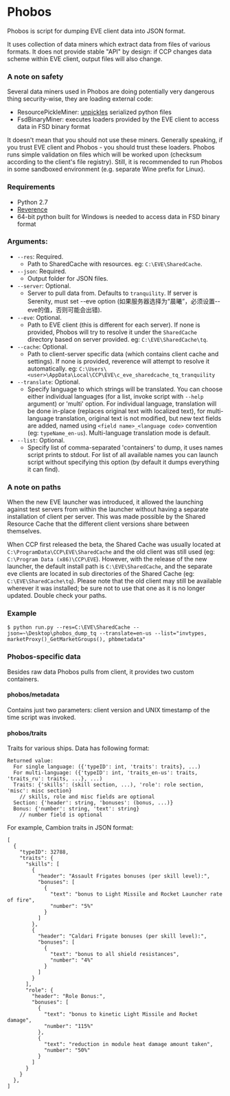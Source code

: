 # Phobos
Phobos is script for dumping EVE client data into JSON format.

It uses collection of data miners which extract data from files of various formats. It does not provide stable "API" by design: if CCP changes data scheme within EVE client, output files will also change.

### A note on safety
Several data miners used in Phobos are doing potentially very dangerous thing security-wise, they are loading external code:
 
- ResourcePickleMiner: [unpickles](https://docs.python.org/2.7/library/pickle.html) serialized python files
- FsdBinaryMiner: executes loaders provided by the EVE client to access data in FSD binary format
 
It doesn't mean that you should not use these miners. Generally speaking, if you trust EVE client and Phobos - you should trust these loaders. Phobos runs simple validation on files which will be worked upon (checksum according to the client's file registry). Still, it is recommended to run Phobos in some sandboxed environment (e.g. separate Wine prefix for Linux).

### Requirements

* Python 2.7
* [Reverence](https://github.com/ntt/reverence)
* 64-bit python built for Windows is needed to access data in FSD binary format

### Arguments:

* `--res`: Required.
     * Path to SharedCache with resources. eg: `C:\EVE\SharedCache`.
* `--json`: Required.
    * Output folder for JSON files.
* `--server`: Optional.
    * Server to pull data from. Defaults to `tranquility`. If server is Serenity, must set --eve option (如果服务器选择为“晨曦”，必须设置--eve的值，否则可能会出错).
* `--eve`: Optional.
    * Path to EVE client (this is different for each server). If none is provided, Phobos will try to resolve it under the `SharedCache` directory based on server provided. eg: `C:\EVE\SharedCache\tq`.
* `--cache`: Optional.
    * Path to client-server specific data (which contains client cache and settings). If none is provided, reverence will attempt to resolve it automatically. eg: `C:\Users\<user>\AppData\Local\CCP\EVE\c_eve_sharedcache_tq_tranquility`
* `--translate`: Optional.
    * Specify language to which strings will be translated. You can choose either individual languages (for a list, invoke script with `--help` argument) or 'multi' option. For individual language, translation will be done in-place (replaces original text with localized text), for multi-language translation, original text is not modified, but new text fields are added, named using `<field name>_<language code>` convention (eg: `typeName_en-us`). Multi-language translation mode is default.
* `--list`: Optional.
    * Specify list of comma-separated 'containers' to dump, it uses names script prints to stdout. For list of all available names you can launch script without specifying this option (by default it dumps everything it can find).

### A note on paths
When the new EVE launcher was introduced, it allowed the launching against test servers from within the launcher without having a separate installation of client per server. This was made possible by the Shared Resource Cache that the different client versions share between themselves.

When CCP first released the beta, the Shared Cache was usually located at `C:\ProgramData\CCP\EVE\SharedCache` and the old client was still used (eg: `C:\Program Data (x86)\CCP\EVE`). However, with the release of the new launcher, the default install path is `C:\EVE\SharedCache`, and the separate eve clients are located in sub directories of the Shared Cache (eg: `C:\EVE\SharedCache\tq`). Please note that the old client may still be available wherever it was installed; be sure not to use that one as it is no longer updated. Double check your paths.

### Example

    $ python run.py --res=C:\EVE\SharedCache --json=~\Desktop\phobos_dump_tq --translate=en-us --list="invtypes, marketProxy()_GetMarketGroups(), phbmetadata"

### Phobos-specific data
Besides raw data Phobos pulls from client, it provides two custom containers.

#### phobos/metadata
Contains just two parameters: client version and UNIX timestamp of the time script was invoked.

#### phobos/traits
Traits for various ships. Data has following format:

    Returned value:
      For single language: ({'typeID': int, 'traits': traits}, ...)
      For multi-language: ({'typeID': int, 'traits_en-us': traits, 'traits_ru': traits, ...}, ...)
      Traits: {'skills': (skill section, ...), 'role': role section, 'misc': misc section}
        // skills, role and misc fields are optional
      Section: {'header': string, 'bonuses': (bonus, ...)}
      Bonus: {'number': string, 'text': string}
        // number field is optional

For example, Cambion traits in JSON format:

    [
      {
        "typeID": 32788,
        "traits": {
          "skills": [
            {
              "header": "Assault Frigates bonuses (per skill level):",
              "bonuses": [
                {
                  "text": "bonus to Light Missile and Rocket Launcher rate of fire",
                  "number": "5%"
                }
              ]
            },
            {
              "header": "Caldari Frigate bonuses (per skill level):",
              "bonuses": [
                {
                  "text": "bonus to all shield resistances",
                  "number": "4%"
                }
              ]
            }
          ],
          "role": {
            "header": "Role Bonus:",
            "bonuses": [
              {
                "text": "bonus to kinetic Light Missile and Rocket damage",
                "number": "115%"
              },
              {
                "text": "reduction in module heat damage amount taken",
                "number": "50%"
              }
            ]
          }
        }
      },
    ]
